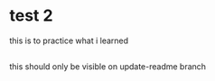 # test 2

 this is to practice what i learned

 ##

 this should only be visible on update-readme branch